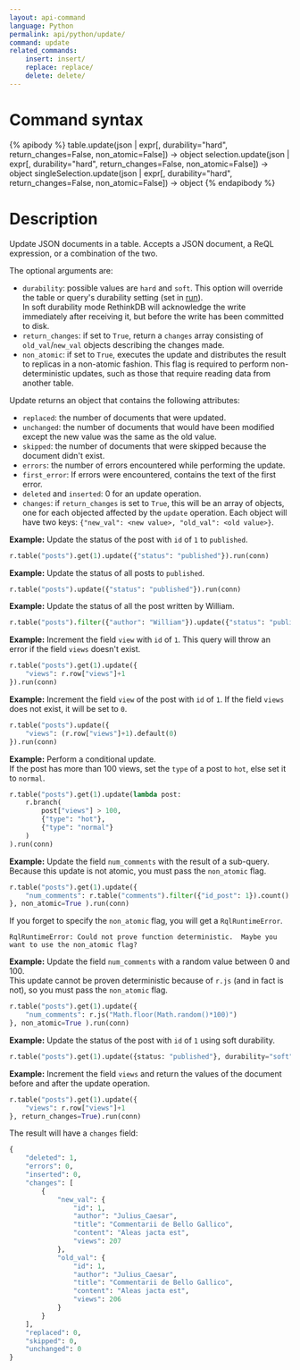 ```yaml
---
layout: api-command
language: Python
permalink: api/python/update/
command: update
related_commands:
    insert: insert/
    replace: replace/
    delete: delete/
---
```


# Command syntax #

{% apibody %}
table.update(json | expr[, durability="hard", return_changes=False, non_atomic=False])
    &rarr; object
selection.update(json | expr[, durability="hard", return_changes=False, non_atomic=False])
    &rarr; object
singleSelection.update(json | expr[, durability="hard", return_changes=False, non_atomic=False])
    &rarr; object
{% endapibody %}

# Description #

Update JSON documents in a table. Accepts a JSON document, a ReQL expression, or a
combination of the two.

The optional arguments are:

- `durability`: possible values are `hard` and `soft`. This option will override the
table or query's durability setting (set in [run](/api/python/run/)).  
In soft durability mode RethinkDB will acknowledge the write immediately after
receiving it, but before the write has been committed to disk.
- `return_changes`: if set to `True`, return a `changes` array consisting of `old_val`/`new_val` objects describing the changes made.
- `non_atomic`: if set to `True`, executes the update and distributes the result to replicas in a non-atomic fashion. This flag is required to perform non-deterministic updates, such as those that require reading data from another table.

Update returns an object that contains the following attributes:

- `replaced`: the number of documents that were updated.
- `unchanged`: the number of documents that would have been modified except the new
value was the same as the old value.
- `skipped`: the number of documents that were skipped because the document didn't exist.
- `errors`: the number of errors encountered while performing the update.
- `first_error`: If errors were encountered, contains the text of the first error.
- `deleted` and `inserted`: 0 for an update operation.
- `changes`: if `return_changes` is set to `True`, this will be an array of objects, one for each objected affected by the `update` operation. Each object will have two keys: `{"new_val": <new value>, "old_val": <old value>}`.


__Example:__ Update the status of the post with `id` of `1` to `published`.

```py
r.table("posts").get(1).update({"status": "published"}).run(conn)
```

__Example:__ Update the status of all posts to `published`.

```py
r.table("posts").update({"status": "published"}).run(conn)
```

__Example:__ Update the status of all the post written by William.

```py
r.table("posts").filter({"author": "William"}).update({"status": "published"}).run(conn)
```


__Example:__ Increment the field `view` with `id` of `1`.
This query will throw an error if the field `views` doesn't exist.

```py
r.table("posts").get(1).update({
    "views": r.row["views"]+1
}).run(conn)
```

__Example:__ Increment the field `view` of the post with `id` of `1`.
If the field `views` does not exist, it will be set to `0`.

```py
r.table("posts").update({
    "views": (r.row["views"]+1).default(0)
}).run(conn)
```

__Example:__ Perform a conditional update.  
If the post has more than 100 views, set the `type` of a post to `hot`, else set it to `normal`.

```py
r.table("posts").get(1).update(lambda post:
    r.branch(
        post["views"] > 100,
        {"type": "hot"},
        {"type": "normal"}
    )
).run(conn)
```

__Example:__ Update the field `num_comments` with the result of a sub-query. Because
this update is not atomic, you must pass the `non_atomic` flag.

```py
r.table("posts").get(1).update({
    "num_comments": r.table("comments").filter({"id_post": 1}).count()
}, non_atomic=True ).run(conn)
```

If you forget to specify the `non_atomic` flag, you will get a `RqlRuntimeError`.

```
RqlRuntimeError: Could not prove function deterministic.  Maybe you want to use the non_atomic flag? 
```

__Example:__ Update the field `num_comments` with a random value between 0 and 100.  
This update cannot be proven deterministic because of `r.js` (and in fact is not), so you
must pass the `non_atomic` flag.

```py
r.table("posts").get(1).update({
    "num_comments": r.js("Math.floor(Math.random()*100)")
}, non_atomic=True ).run(conn)
```

__Example:__ Update the status of the post with `id` of `1` using soft durability.

```py
r.table("posts").get(1).update({status: "published"}, durability="soft").run(conn)
```

__Example:__ Increment the field `views` and return the values of the document before
and after the update operation.

```py
r.table("posts").get(1).update({
    "views": r.row["views"]+1
}, return_changes=True).run(conn)
```

The result will have a `changes` field:

```py
{
    "deleted": 1,
    "errors": 0,
    "inserted": 0,
    "changes": [
        {
            "new_val": {
                "id": 1,
                "author": "Julius_Caesar",
                "title": "Commentarii de Bello Gallico",
                "content": "Aleas jacta est",
                "views": 207
            },
            "old_val": {
                "id": 1,
                "author": "Julius_Caesar",
                "title": "Commentarii de Bello Gallico",
                "content": "Aleas jacta est",
                "views": 206
            }
        }
    ],
    "replaced": 0,
    "skipped": 0,
    "unchanged": 0
}
```

